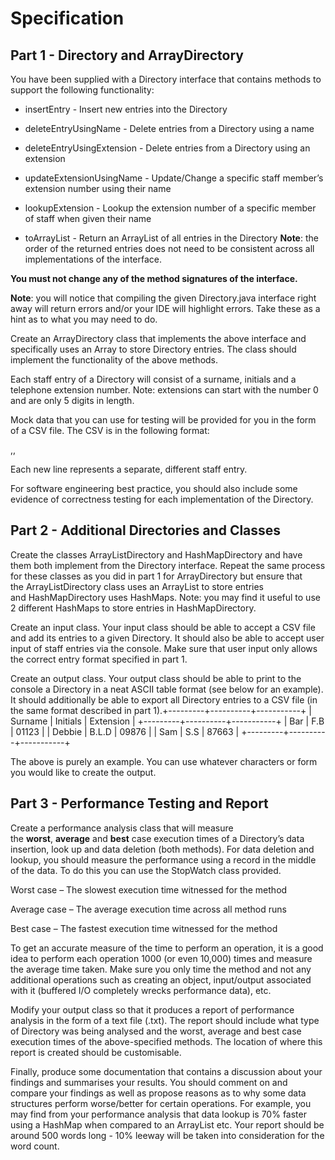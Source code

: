 Specification
=============

Part 1 - Directory and ArrayDirectory
-------------------------------------

You have been supplied with a Directory interface that contains methods to support the following functionality:

*   insertEntry - Insert new entries into the Directory

*   deleteEntryUsingName - Delete entries from a Directory using a name

*   deleteEntryUsingExtension - Delete entries from a Directory using an extension

*   updateExtensionUsingName - Update/Change a specific staff member’s extension number using their name

*   lookupExtension - Lookup the extension number of a specific member of staff when given their name

*   toArrayList - Return an ArrayList of all entries in the Directory **Note**: the order of the returned entries does not need to be consistent across all implementations of the interface.


**You must not change any of the method signatures of the interface.**

**Note**: you will notice that compiling the given Directory.java interface right away will return errors and/or your IDE will highlight errors. Take these as a hint as to what you may need to do.

Create an ArrayDirectory class that implements the above interface and specifically uses an Array to store Directory entries. The class should implement the functionality of the above methods.

Each staff entry of a Directory will consist of a surname, initials and a telephone extension number. Note: extensions can start with the number 0 and are only 5 digits in length.

Mock data that you can use for testing will be provided for you in the form of a CSV file. The CSV is in the following format:

,,

Each new line represents a separate, different staff entry.

For software engineering best practice, you should also include some evidence of correctness testing for each implementation of the Directory.

Part 2 - Additional Directories and Classes
-------------------------------------------

Create the classes ArrayListDirectory and HashMapDirectory and have them both implement from the Directory interface. Repeat the same process for these classes as you did in part 1 for ArrayDirectory but ensure that the ArrayListDirectory class uses an ArrayList to store entries and HashMapDirectory uses HashMaps. Note: you may find it useful to use 2 different HashMaps to store entries in HashMapDirectory.

Create an input class. Your input class should be able to accept a CSV file and add its entries to a given Directory. It should also be able to accept user input of staff entries via the console. Make sure that user input only allows the correct entry format specified in part 1.

Create an output class. Your output class should be able to print to the console a Directory in a neat ASCII table format (see below for an example). It should additionally be able to export all Directory entries to a CSV file (in the same format described in part 1).+---------+----------+-----------+ | Surname | Initials | Extension | +---------+----------+-----------+ | Bar | F.B | 01123 | | Debbie | B.L.D | 09876 | | Sam | S.S | 87663 | +---------+----------+-----------+

The above is purely an example. You can use whatever characters or form you would like to create the output.

Part 3 - Performance Testing and Report
---------------------------------------

Create a performance analysis class that will measure the **worst**, **average** and **best** case execution times of a Directory’s data insertion, look up and data deletion (both methods). For data deletion and lookup, you should measure the performance using a record in the middle of the data. To do this you can use the StopWatch class provided.

Worst case – The slowest execution time witnessed for the method

Average case – The average execution time across all method runs

Best case – The fastest execution time witnessed for the method

To get an accurate measure of the time to perform an operation, it is a good idea to perform each operation 1000 (or even 10,000) times and measure the average time taken. Make sure you only time the method and not any additional operations such as creating an object, input/output associated with it (buffered I/O completely wrecks performance data), etc.

Modify your output class so that it produces a report of performance analysis in the form of a text file (.txt). The report should include what type of Directory was being analysed and the worst, average and best case execution times of the above-specified methods. The location of where this report is created should be customisable.

Finally, produce some documentation that contains a discussion about your findings and summarises your results. You should comment on and compare your findings as well as propose reasons as to why some data structures perform worse/better for certain operations. For example, you may find from your performance analysis that data lookup is 70% faster using a HashMap when compared to an ArrayList etc. Your report should be around 500 words long - 10% leeway will be taken into consideration for the word count.
